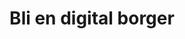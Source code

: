 ---
title: Bli en digital borger
ingress: Opprett din personlige, digitale identitet og ta i bruk digitale tjenester fra det offentlige.
banner__img: /illustrations/illustration-03.png
---